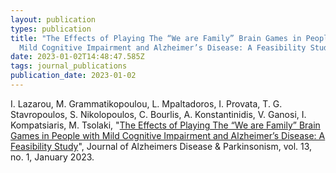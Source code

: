```yaml
---
layout: publication
types: publication
title: "The Effects of Playing The “We are Family” Brain Games in People with
  Mild Cognitive Impairment and Alzheimer’s Disease: A Feasibility Study"
date: 2023-01-02T14:48:47.585Z
tags: journal_publications
publication_date: 2023-01-02
---
```

I. Lazarou, M. Grammatikopoulou, L. Mpaltadoros, I. Provata, T. G. Stavropoulos, S. Nikolopoulos, C. Bourlis, A. Konstantinidis, V. Ganosi, I. Kompatsiaris, M. Tsolaki, "[The Effects of Playing The “We are Family” Brain Games in People with Mild Cognitive Impairment and Alzheimer’s Disease: A Feasibility Study](https://www.omicsonline.org/open-access-pdfs/the-effects-of-playing-the-we-are-family-brain-games-in-people-with-mild-cognitive-impairment-a-feasibility-study.pdf)", Journal of Alzheimers Disease & Parkinsonism, vol. 13, no. 1, January 2023.